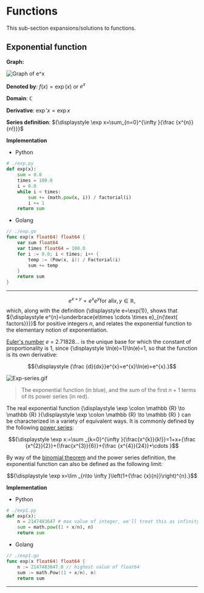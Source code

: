 # Functions

This sub-section expansions/solutions to functions.

## Exponential function

**Graph:**

![Graph of e^x](https://upload.wikimedia.org/wikipedia/commons/thumb/c/c6/Exp.svg/1600px-Exp.svg.png)

**Denoted by**: $f(x)=\exp(x)$ or $e^x$

**Domain**: $\mathbb {C}$

**Derivative**: ${\displaystyle \exp 'x=\exp x}$

**Series definition**: ${\displaystyle \exp x=\sum_{n=0}^{\infty }{\frac {x^{n}}{n!}}}$

**Implementation**

- Python

```py
# ./exp.py
def exp(x):
    sum = 0.0
    times = 100.0
    i = 0.0
    while i < times:
        sum += (math.pow(x, i)) / factorial(i)
        i += 1
    return sum
```

- Golang

```go
// ./exp.go
func exp(x float64) float64 {
    var sum float64
    var times float64 = 100.0
    for i := 0.0; i < times; i++ {
        temp := (Pow(x, i)) / Factorial(i)
        sum += temp
    }
    return sum
}
```

---

$${\displaystyle e^{x+y}=e^{x}e^{y}{\text{for all}x,y \in \mathbb {R},}}$$
which, along with the definition {\displaystyle e=\exp(1)}, shows that ${\displaystyle e^{n}=\underbrace{e\times \cdots \times e}_{n{\text{ factors}}}}$ for positive integers $n$, and relates the exponential function to the elementary notion of exponentiation.


[Euler's number](https://en.m.wikipedia.org/wiki/Euler%27s_number) $e$ = 2.71828... is the unique base for which the constant of proportionality is 1, since {\displaystyle \ln(e)=1}\ln(e)=1, so that the function is its own derivative:

$${\displaystyle {\frac {d}{dx}}e^{x}=e^{x}\ln(e)=e^{x}.}$$

![Exp-series.gif](https://upload.wikimedia.org/wikipedia/commons/thumb/6/62/Exp_series.gif/220px-Exp_series.gif)

> The exponential function (in blue), and the sum of the first $n + 1$ terms of its power series (in red).

The real exponential function {\displaystyle \exp \colon \mathbb {R} \to \mathbb {R} }{\displaystyle \exp \colon \mathbb {R} \to \mathbb {R} } can be characterized in a variety of equivalent ways. It is commonly defined by the following [power series](https://en.m.wikipedia.org/wiki/Power_series):

$${\displaystyle \exp x:=\sum _{k=0}^{\infty }{\frac{x^{k}}{k!}}=1+x+{\frac {x^{2}}{2}}+{\frac{x^{3}}{6}}+{\frac {x^{4}}{24}}+\cdots }$$

By way of the [binomial theorem](https://en.m.wikipedia.org/wiki/Binomial_theorem) and the power series definition, the exponential function can also be defined as the following limit:

$${\displaystyle \exp x=\lim _{n\to \infty }\left(1+{\frac {x}{n}}\right)^{n}.}$$

**Implementation**

- Python

```py
# ./exp1.py
def exp(x):
    n = 2147483647 # max value of integer, we'll treat this as infinity.
    sum = math.pow((1 + x/n), n)
    return sum
```

- Golang

```go
// ./exp1.go
func exp(x float64) float64 {
    n := 2147483647.0 // highest value of float64
    sum := math.Pow((1 + x/n), n)
    return sum
```

---
